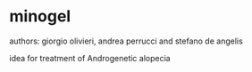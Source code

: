 # minogel

authors: giorgio olivieri, andrea perrucci and stefano de angelis

idea for treatment of Androgenetic alopecia
